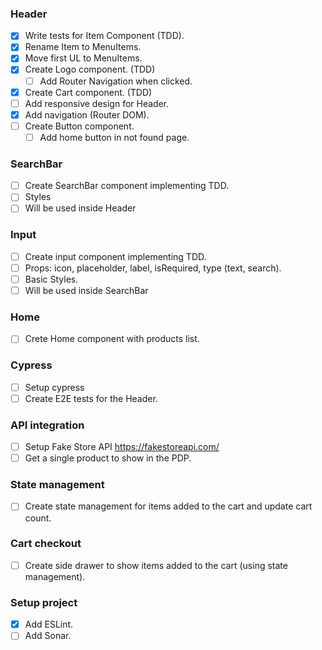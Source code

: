 ### Header
- [x] Write tests for Item Component (TDD).
- [x] Rename Item to MenuItems.
- [x] Move first UL to MenuItems.
- [x] Create Logo component. (TDD)
  - [ ] Add Router Navigation when clicked.
- [x] Create Cart component. (TDD)
- [ ] Add responsive design for Header.
- [x] Add navigation (Router DOM).
- [ ] Create Button component.
  - [ ] Add home button in not found page.

### SearchBar
- [ ] Create SearchBar component implementing TDD.
- [ ] Styles
- [ ] Will be used inside Header

### Input
- [ ] Create input component implementing TDD.
- [ ] Props: icon, placeholder, label, isRequired, type (text, search). 
- [ ] Basic Styles.
- [ ] Will be used inside SearchBar

### Home
- [ ] Crete Home component with products list.

### Cypress
- [ ] Setup cypress
- [ ] Create E2E tests for the Header.

### API integration
- [ ] Setup Fake Store API https://fakestoreapi.com/
- [ ] Get a single product to show in the PDP.

### State management
- [ ] Create state management for items added to the cart and update
cart count.

### Cart checkout
- [ ] Create side drawer to show items added to
the cart (using state management).

### Setup project
- [x] Add ESLint.
- [ ] Add Sonar.